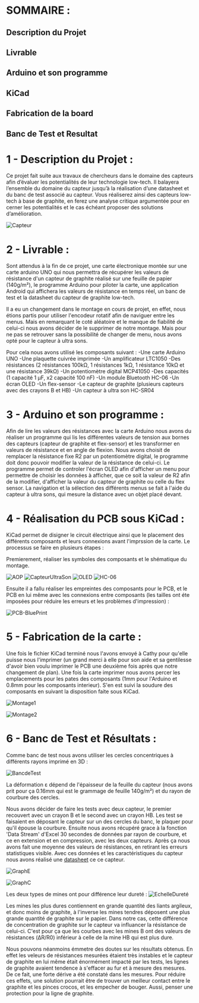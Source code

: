 # SOMMAIRE :

  ## Description du Projet
  ## Livrable
  ## Arduino et son programme
  ## KiCad
  ## Fabrication de la board
  ## Banc de Test et Resultat

# 1 - Description du Projet : 
  
  Ce projet fait suite aux travaux de chercheurs dans le domaine des capteurs afin d’évaluer les potentialités de leur technologie low-tech. Il balayera l’ensemble du domaine du capteur jusqu’à la réalisation d’une datasheet et du banc de test associé au capteur.  Vous réaliserez ainsi des capteurs low-tech à base de graphite, en ferez une analyse critique argumentée pour en cerner les potentialités et le cas échéant proposer des solutions d’amélioration.
  
  ![Capteur](https://user-images.githubusercontent.com/123975808/236404362-1486d5c3-1306-4a53-af7e-c833399e0547.jpeg)

  
# 2 - Livrable : 
  
  Sont attendus à la fin de ce projet, une carte électronique montée sur une carte arduino UNO qui nous permettra de récupérer les valeurs de résistance d'un capteur de graphite réalisé sur une feuille de papier (140g/m²), le programme Arduino pour piloter la carte, une application Android qui affichera les valeurs de résistance en temps réel, un banc de test et la datasheet du capteur de graphite low-tech.
  
  Il a eu un changement dans le montage en cours de projet, en effet, nous étions partis pour utiliser l'encodeur rotatif afin de naviguer entre les menus. Mais en remarquant le coté aléatoire et le manque de fiabilité de celui-ci nous avons décider de le supprimer de notre montage. Mais pour ne pas se retrouver sans la possibilité de changer de menu, nous avons opté pour le capteur à ultra sons. 
  
  Pour cela nous avons utilisé les composants suivant :
  -Une carte Arduino UNO
  -Une plaquette cuivrée imprimée 
  -Un amplificateur LTC1050
  -Des résistances (2 résistances 100kΩ, 1 résistances 1kΩ, 1 résistance 10kΩ et une résistance 39kΩ)
  -Un potentiomètre digital MCP41050
  -Des capacités (1 capacité 1 μF, x2 capacité 100 nF)
  -Un module Bluetooth HC-06
  -Un écran OLED
  -Un flex-sensor
  -Le capteur de graphite (plusieurs capteurs avec des crayons B et HB)
  -Un capteur à ultra son HC-SR04
  
# 3 - Arduino et son programme :

  Afin de lire les valeurs des résistances avec la carte Arduino nous avons du réaliser un programme qui lis les différentes valeurs de tension aux bornes des capteurs (capteur de graphite et flex-sensor) et les transformer en valeurs de résistance et en angle de flexion. Nous avons choisit de remplacer la résistance fixe R2 par un potentiomètre digital, le programme doit donc pouvoir modifier la valeur de la résistance de celui-ci. Le programme permet de controler l'écran OLED afin d'afficher un menu pour permettre de choisir les données à afficher, que ce soit la valeur de R2 afin de la modifier, d'afficher la valeur du capteur de graphite ou celle du flex sensor. La navigation et la sélection des différents menus se fait à l'aide du capteur à ultra sons, qui mesure la distance avec un objet placé devant.
  
# 4 - Réalisation du PCB sous KiCad :

  KiCad permet de disigner le circuit électrique ainsi que le placement des différents composants et leurs connexions avant l'imprssion de la carte. Le processus se faire en plusieurs étapes : 
  
  Premierement, réaliser les symboles des composants et le shématique du montage. 
  
  ![AOP](https://user-images.githubusercontent.com/123975808/236270953-0dd1b266-4069-4a7a-a7d5-889b840438ef.png)
  ![CapteurUltraSon](https://user-images.githubusercontent.com/123975808/236271023-11e8f291-21aa-4372-a532-135143a22666.png)
  ![OLED](https://user-images.githubusercontent.com/123975808/236271091-735d98da-f3dc-48ab-ae47-e1c56f433704.png)
  ![HC-06](https://user-images.githubusercontent.com/123975808/236271072-e1c05d2c-896e-47fe-b494-ff3b0ff2040c.png)

  Ensuite il a fallu réaliser les empreintes des composants pour le PCB, et le PCB en lui même avec les connexions entre composants (les tailles ont éte imposées pour réduire les erreurs et les problèmes d'impression) : 
  
  ![PCB-BluePrint](https://user-images.githubusercontent.com/123975808/236272249-6de6bcf9-4dca-4102-9818-028ca361b933.png)

# 5 - Fabrication de la carte :

  Une fois le fichier KiCad terminé nous l'avons envoyé à Cathy pour qu'elle puisse nous l'imprimer (un grand merci à elle pour son aide et sa gentilesse d'avoir bien voulu imprimer le PCB une deuxième fois après que notre changement de plan). Une fois la carte imprimer nous avons percer les emplacements pour les pates des composants (1mm pour l'Arduino et 0.8mm pour les composants interieur). S'en est suivi la soudure des composants en suivant la disposition faite sous KiCad. 
  
  ![Montage1](https://user-images.githubusercontent.com/123975808/236276552-98b44f9a-7cd6-4727-ac6d-d53c00d2d67d.jpeg)
  
  
  ![Montage2](https://user-images.githubusercontent.com/123975808/236276579-78c67b95-32c5-4712-8774-69f3a374d1e2.jpeg)
  
# 6 - Banc de Test et Résultats : 

  Comme banc de test nous avons utiliser les cercles concentriques à différents rayons imprimé en 3D : 

  ![BancdeTest](https://user-images.githubusercontent.com/123975808/236404408-0f6d1fc1-4647-4499-9c82-5ccaa70b519a.jpeg)
  
  La déformation ε dépend de l'épaisseur de la feuille du capteur (nous avons prit pour ça 0.16mm qui est le grammage de feuille 140g/m²) et du rayon de courbure des cercles.
  
  Nous avons décider de faire les tests avec deux capteur, le premier recouvert avec un crayon B et le second avec un crayon HB. Les test se faisaient en déposant le capteur sur un des cercles du banc, le plaquer pour qu'il épouse la courbure. Ensuite nous avons récupéré grace à la fonction 'Data Stream' d'Excel 30 secondes de données par rayon de courbure, et ce en extension et en compression, avec les deux capteurs. Après ça nous avons fait une moyenne des valeurs de résistances, en retirant les erreurs statistiques visible. Avec ces données et les caractéristiques du capteur nous avons réalisé une [datasheet](https://github.com/MOSH-Insa-Toulouse/2022-2023-4GP-Leonar-Zoe/blob/b27132df8c1d5e796953fb5c742e87faf2610482/Graphite%20Flex%20Sensor.pdf) ce ce capteur. 
  
  ![GraphE](https://user-images.githubusercontent.com/123975808/236485011-56b573e8-6781-4cd4-8a44-37182b184785.png)

  ![GraphC](https://user-images.githubusercontent.com/123975808/236478592-588b4836-8c1d-4880-935d-98b3ab55ce0b.png)

  Les deux types de mines ont pour différence leur dureté : 
    ![EchelleDureté](https://user-images.githubusercontent.com/123975808/236486162-5013dab9-0457-479d-81a8-7f9d7cb55fa0.png)
    
  Les mines les plus dures contiennent en grande quantité des liants argileux, et donc moins de graphite, à l'inverse les mines tendres déposent une plus grande quantité de graphite sur le papier. Dans notre cas, cette différence de concentration de graphite sur le capteur va influancer la résistance de celui-ci. C'est pour ça que les courbes avec les mines B ont des valeurs de résistances (ΔR/R0) inférieur à celle de la mine HB qui est plus dure. 
  
  
  
  Nous pouvons néanmoins émmetre des doutes sur les résultats obtenus. En effet les veleurs de résistances mesurées étaient très instables et le capteur de graphite en lui même était énormément impacté par les tests, les lignes de graphite avaient tendence à s'effacer au fur et à mesure des mesures. De ce fait, une forte dérive a été constaté dans les mesures. 
  Pour réduire ces effets, une solution pourrait être de trouver un meilleur contact entre le graphite et les pinces crocos, et les empecher de bouger. Aussi, penser une protection pour la ligne de graphite.
  
